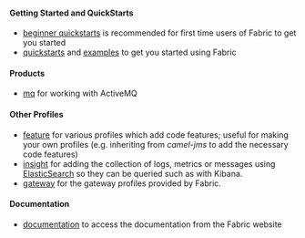 #### Getting Started and QuickStarts

* [beginner quickstarts](/fabric/profiles/quickstarts/karaf/beginner) is recommended for first time users of Fabric to get you started
* [quickstarts](/fabric/profiles/quickstarts) and [examples](/fabric/profiles/example) to get you started using Fabric

#### Products

* [mq](/fabric/profiles/mq) for working with ActiveMQ

<!--- * [jboss](/fabric/profiles/jboss) for the profiles for running various [JBoss Products](http://www.jboss.org/products) -->

#### Other Profiles

<!--- * [cloud](/fabric/profiles/cloud) for various profiles for working with [jclouds](http://jclouds.apache.org/) like OpenStack and EC2 -->

* [feature](/fabric/profiles/feature) for various profiles which add code features; useful for making your own profiles (e.g. inheriting from *camel-jms* to add the necessary code features)
* [insight](/fabric/profiles/insight) for adding the collection of logs, metrics or messages using [ElasticSearch](http://www.elasticsearch.org/) so they can be queried such as with Kibana.
* [gateway](/fabric/profiles/gateway) for the gateway profiles provided by Fabric.
<!--- * [openshift](/fabric/profiles/openshift) for various profiles which runs on the [OpenShift](https://www.openshift.com/) cloud. -->


#### Documentation

* [documentation](http://fabric8.io/gitbook/index.html) to access the documentation from the Fabric website
